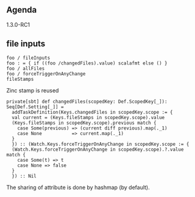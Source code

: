 ## Agenda

1.3.0-RC1

## file inputs

```
foo / fileInputs
foo : = { if ((foo /changedFiles).value) scalafmt else () }
foo / allFiles
foo / forceTriggerOnAnyChange
fileStamps
```

Zinc stamp is reused

```
private[sbt] def changedFiles(scopedKey: Def.ScopedKey[_]): Seq[Def.Setting[_]] =
  addTaskDefinition(Keys.changedFiles in scopedKey.scope := {
  val current = (Keys.fileStamps in scopedKey.scope).value
  (Keys.fileStamps in scopedKey.scope).previous match {
    case Some(previous) => (current diff previous).map(._1)
    case None           => current.map(._1)
  }
  }) :: (Watch.Keys.forceTriggerOnAnyChange in scopedKey.scope := {
  (Watch.Keys.forceTriggerOnAnyChange in scopedKey.scope).?.value match {
    case Some(t) => t
    case None => false
  }
  }) :: Nil
```

The sharing of attribute is done by hashmap (by default).


